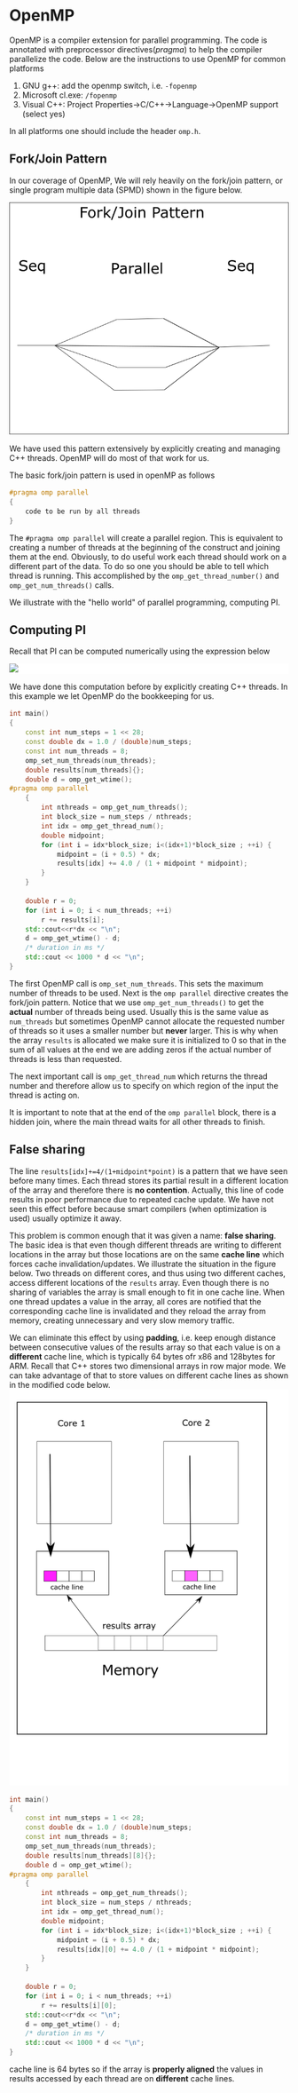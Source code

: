 # OpenMP

OpenMP is a compiler extension for parallel programming. The code is annotated with preprocessor directives(_pragma_) to help the compiler parallelize the code. Below are the instructions to use OpenMP for common platforms
1. GNU g++: add the openmp switch, i.e. ```-fopenmp```
1. Microsoft cl.exe: ```/fopenmp```
1. Visual C++: Project Properties->C/C++->Language->OpenMP support (select yes)

In all platforms one should include the header ```omp.h```.

## Fork/Join Pattern

In our coverage of OpenMP, We will rely heavily on the fork/join pattern, or single
program multiple data (SPMD) shown in the figure below.


![fig](/img/fork-join.png)

We have used this pattern extensively by explicitly creating and managing C++ threads. OpenMP will do most of that work for us.

The basic fork/join pattern is used in openMP as follows
```cpp
#pragma omp parallel
{
    code to be run by all threads
}

```
The ```#pragma omp parallel``` will create a parallel region. This is equivalent to creating
a number of threads at the beginning of the construct and joining them at the end.
Obviously, to do useful work each thread should work on a different part of the data. To do
so one you should be able to tell which thread is running. This accomplished by the 
```omp_get_thread_number()``` and ```omp_get_num_threads()``` calls.

We illustrate with the "hello world" of parallel programming, computing PI.
## Computing PI

Recall that PI can be computed numerically using the expression below

<div style="background-color:white">
<img src="https://render.githubusercontent.com/render/math?math=\pi=4\int_0^1\frac{dx}{1%2Bx^2}"></div>

We have done this computation before by explicitly creating C++ threads. In this example we let OpenMP do the bookkeeping for us.

```cpp
int main()
{
	const int num_steps = 1 << 28;
	const double dx = 1.0 / (double)num_steps;
	const int num_threads = 8;
	omp_set_num_threads(num_threads);
	double results[num_threads]{};
	double d = omp_get_wtime();
#pragma omp parallel 
	{
		int nthreads = omp_get_num_threads();
		int block_size = num_steps / nthreads;
		int idx = omp_get_thread_num();
		double midpoint;
		for (int i = idx*block_size; i<(idx+1)*block_size ; ++i) {
			midpoint = (i + 0.5) * dx;
			results[idx] += 4.0 / (1 + midpoint * midpoint);
		}
	}

	double r = 0;
	for (int i = 0; i < num_threads; ++i)
		r += results[i];
	std::cout<<r*dx << "\n";
	d = omp_get_wtime() - d;
	/* duration in ms */
	std::cout << 1000 * d << "\n";
}
```
The first OpenMP call is ```omp_set_num_threads```. This sets the maximum number of threads to be used.
Next is the ```omp parallel``` directive creates the fork/join pattern. Notice that we use ```omp_get_num_threads()```
to get the __actual__ number of threads being used. Usually this is the same value as ```num_threads``` but sometimes
OpenMP cannot allocate the requested number of threads so it uses a smaller number but __never__ larger. This is why
when the array ```results``` is allocated we make sure it is initialized to 0 so that in the sum of all values at the 
end we are adding zeros if the actual number of threads is less than requested.

The next important call is ```omp_get_thread_num``` which returns the thread number and therefore allow us to specify
on which region of the input the thread is acting on.

It is important to note that at the end of the ```omp parallel``` block, there is a hidden join, where the main thread
waits for all other threads to finish.

## False sharing


The line ```results[idx]+=4/(1+midpoint*point)``` is a pattern that we have seen before many times. Each thread
stores its partial result in a different location of the array and therefore there is __no contention__. Actually,
this line of code results in poor performance due to repeated cache update. We have not seen this effect before
because smart compilers (when optimization is used) usually optimize it away.

This problem is common enough that it was given a name: __false sharing__. The basic idea is that even though different
threads are writing to different locations in the array but those locations are on the same __cache line__ which forces cache invalidation/updates. We illustrate the situation in the figure below. Two threads on different cores, and thus using two different caches, access different locations of the ```results``` array. Even though there is no sharing of variables the array is small enough to fit in one cache line. When one thread updates a value in the array, all cores are notified that the corresponding cache line is invalidated and they reload the array from memory, creating unnecessary and very slow memory traffic.

We can eliminate this effect by using __padding__, i.e. keep enough distance between consecutive values of the results array so that each value is on a __different__ cache line, which is typically 64 bytes ofr x86 and 128bytes for ARM.  Recall that C++ stores two dimensional arrays in row major mode. We can take advantage of that to store values on different cache lines as shown in the modified code below.
![fig](/img/false-sharing.png)


```cpp
int main()
{
	const int num_steps = 1 << 28;
	const double dx = 1.0 / (double)num_steps;
	const int num_threads = 8;
	omp_set_num_threads(num_threads);
	double results[num_threads][8]{};
	double d = omp_get_wtime();
#pragma omp parallel 
	{
		int nthreads = omp_get_num_threads();
		int block_size = num_steps / nthreads;
		int idx = omp_get_thread_num();
		double midpoint;
		for (int i = idx*block_size; i<(idx+1)*block_size ; ++i) {
			midpoint = (i + 0.5) * dx;
			results[idx][0] += 4.0 / (1 + midpoint * midpoint);
		}
	}

	double r = 0;
	for (int i = 0; i < num_threads; ++i)
		r += results[i][0];
	std::cout<<r*dx << "\n";
	d = omp_get_wtime() - d;
	/* duration in ms */
	std::cout << 1000 * d << "\n";
}
```


 cache line is 64 bytes so if the array is __properly aligned__ the values in results accessed by each thread are on __different__ cache lines.



